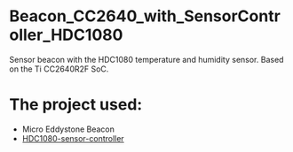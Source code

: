 # Beacon_CC2640_with_SensorController_HDC1080
Sensor beacon with the HDC1080 temperature and humidity sensor. 
Based on the Ti CC2640R2F SoC.
# The project used:
*	Micro Eddystone Beacon
*	[HDC1080-sensor-controller](https://github.com/osnatos/HDC1080-sensor-controller)
